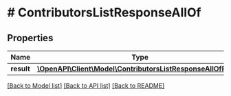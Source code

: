 # # ContributorsListResponseAllOf

## Properties

Name | Type | Description | Notes
------------ | ------------- | ------------- | -------------
**result** | [**\OpenAPI\Client\Model\ContributorsListResponseAllOfResult**](ContributorsListResponseAllOfResult.md) |  | [optional]

[[Back to Model list]](../../README.md#models) [[Back to API list]](../../README.md#endpoints) [[Back to README]](../../README.md)
